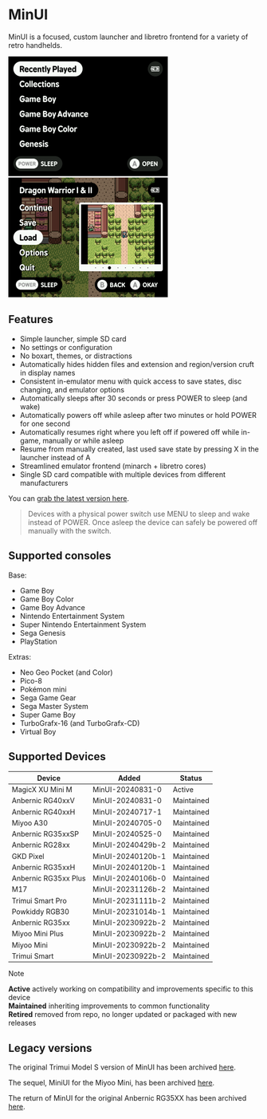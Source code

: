 # MinUI

MinUI is a focused, custom launcher and libretro frontend for a variety of retro handhelds.

<img src="github/minui-main.png" width=320 /> <img src="github/minui-menu-gbc.png" width=320 /> 

## Features

- Simple launcher, simple SD card
- No settings or configuration
- No boxart, themes, or distractions
- Automatically hides hidden files
  and extension and region/version 
  cruft in display names
- Consistent in-emulator menu with
  quick access to save states, disc
  changing, and emulator options
- Automatically sleeps after 30 seconds 
  or press POWER to sleep (and wake)
- Automatically powers off while asleep
  after two minutes or hold POWER for
  one second
- Automatically resumes right where
  you left off if powered off while
  in-game, manually or while asleep
- Resume from manually created, last 
  used save state by pressing X in 
  the launcher instead of A
- Streamlined emulator frontend 
  (minarch + libretro cores)
- Single SD card compatible with
  multiple devices from different
  manufacturers

You can [grab the latest version here](https://github.com/shauninman/MinUI/releases).

> Devices with a physical power switch
> use MENU to sleep and wake instead of
> POWER. Once asleep the device can safely
> be powered off manually with the switch.

## Supported consoles

Base:

- Game Boy
- Game Boy Color
- Game Boy Advance
- Nintendo Entertainment System
- Super Nintendo Entertainment System
- Sega Genesis
- PlayStation

Extras:

- Neo Geo Pocket (and Color)
- Pico-8
- Pokémon mini
- Sega Game Gear
- Sega Master System
- Super Game Boy
- TurboGrafx-16 (and TurboGrafx-CD)
- Virtual Boy

## Supported Devices

| Device | Added | Status |
| -- | -- | -- |
| MagicX XU Mini M | MinUI-20240831-0 | Active | 
| Anbernic RG40xxV | MinUI-20240831-0 | Maintained | 
| Anbernic RG40xxH | MinUI-20240717-1 | Maintained |
| Miyoo A30 | MinUI-20240705-0 | Maintained |
| Anbernic RG35xxSP | MinUI-20240525-0 | Maintained |
| Anbernic RG28xx | MinUI-20240429b-2 | Maintained |
| GKD Pixel | MinUI-20240120b-1 | Maintained |
| Anbernic RG35xxH | MinUI-20240120b-1 | Maintained |
| Anbernic RG35xx Plus | MinUI-20240106b-0 | Maintained |
| M17 | MinUI-20231126b-2 | Maintained |
| Trimui Smart Pro | MinUI-20231111b-2 | Maintained |
| Powkiddy RGB30 | MinUI-20231014b-1 | Maintained |
| Anbernic RG35xx | MinUI-20230922b-2 | Maintained |
| Miyoo Mini Plus | MinUI-20230922b-2 | Maintained |
| Miyoo Mini | MinUI-20230922b-2 | Maintained |
| Trimui Smart | MinUI-20230922b-2 | Maintained |

> [!NOTE]
> **Active** actively working on compatibility and improvements specific to this device  
> **Maintained** inheriting improvements to common functionality  
> **Retired** removed from repo, no longer updated or packaged with new releases  

## Legacy versions

The original Trimui Model S version of MinUI has been archived [here](https://github.com/shauninman/MinUI-Legacy-Trimui-Model-S).

The sequel, MiniUI for the Miyoo Mini, has been archived [here](https://github.com/shauninman/MiniUI-Legacy-Miyoo-Mini).

The return of MinUI for the original Anbernic RG35XX has been archived [here](https://github.com/shauninman/MinUI-Legacy-RG35XX).